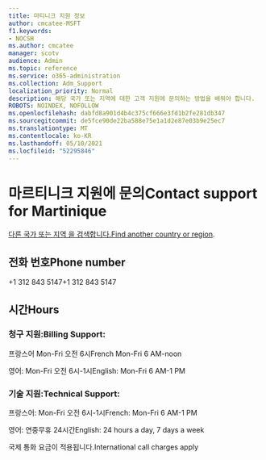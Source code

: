 ```yaml
---
title: 마티니크 지원 정보
author: cmcatee-MSFT
f1.keywords:
- NOCSH
ms.author: cmcatee
manager: scotv
audience: Admin
ms.topic: reference
ms.service: o365-administration
ms.collection: Adm_Support
localization_priority: Normal
description: 해당 국가 또는 지역에 대한 고객 지원에 문의하는 방법을 배워야 합니다.
ROBOTS: NOINDEX, NOFOLLOW
ms.openlocfilehash: dabfd8a901d4b4c375cf666e3fd1b2fe281db347
ms.sourcegitcommit: de5fce90de22ba588e75e1a1d2e87e03b9e25ec7
ms.translationtype: MT
ms.contentlocale: ko-KR
ms.lasthandoff: 05/10/2021
ms.locfileid: "52295846"
---
```

# <a name="contact-support-for-martinique"></a><span data-ttu-id="6d499-103">마르티니크 지원에 문의</span><span class="sxs-lookup"><span data-stu-id="6d499-103">Contact support for Martinique</span></span>

<span data-ttu-id="6d499-104">[다른 국가 또는 지역 을 검색합니다.](../../business-video/get-help-support.md)</span><span class="sxs-lookup"><span data-stu-id="6d499-104">[Find another country or region](../../business-video/get-help-support.md).</span></span>

## <a name="phone-number"></a><span data-ttu-id="6d499-105">전화 번호</span><span class="sxs-lookup"><span data-stu-id="6d499-105">Phone number</span></span>
<span data-ttu-id="6d499-106">+1 312 843 5147</span><span class="sxs-lookup"><span data-stu-id="6d499-106">+1 312 843 5147</span></span>

## <a name="hours"></a><span data-ttu-id="6d499-107">시간</span><span class="sxs-lookup"><span data-stu-id="6d499-107">Hours</span></span>
### <a name="billing-support"></a><span data-ttu-id="6d499-108">청구 지원:</span><span class="sxs-lookup"><span data-stu-id="6d499-108">Billing Support:</span></span>

<span data-ttu-id="6d499-109">프랑스어 Mon-Fri 오전 6시</span><span class="sxs-lookup"><span data-stu-id="6d499-109">French Mon-Fri 6 AM-noon</span></span>

<span data-ttu-id="6d499-110">영어: Mon-Fri 오전 6시-1시</span><span class="sxs-lookup"><span data-stu-id="6d499-110">English: Mon-Fri 6 AM-1 PM</span></span>

### <a name="technical-support"></a><span data-ttu-id="6d499-111">기술 지원:</span><span class="sxs-lookup"><span data-stu-id="6d499-111">Technical Support:</span></span>

<span data-ttu-id="6d499-112">프랑스어: Mon-Fri 오전 6시-1시</span><span class="sxs-lookup"><span data-stu-id="6d499-112">French: Mon-Fri 6 AM-1 PM</span></span>

<span data-ttu-id="6d499-113">영어: 연중무휴 24시간</span><span class="sxs-lookup"><span data-stu-id="6d499-113">English: 24 hours a day, 7 days a week</span></span>

<span data-ttu-id="6d499-114">국제 통화 요금이 적용됩니다.</span><span class="sxs-lookup"><span data-stu-id="6d499-114">International call charges apply</span></span>
